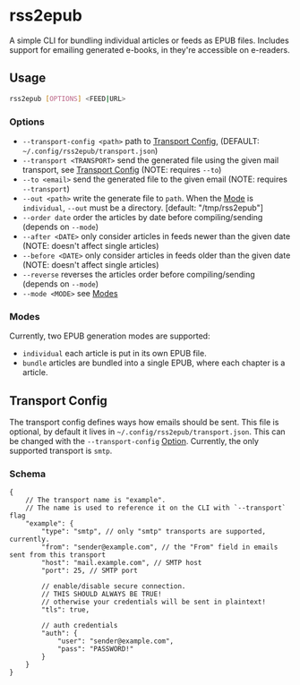 # rss2epub

A simple CLI for bundling individual articles or feeds as EPUB files.
Includes support for emailing generated e-books, in they're accessible on e-readers.

## Usage

```sh
rss2epub [OPTIONS] <FEED|URL>
```

### Options

- `--transport-config <path>` path to [Transport Config](#transport-config), (DEFAULT: `~/.config/rss2epub/transport.json`)
- `--transport <TRANSPORT>` send the generated file using the given mail transport, see [Transport Config](#transport-config) (NOTE: requires `--to`)
- `--to <email>` send the generated file to the given email (NOTE: requires `--transport`)
- `--out <path>` write the generate file to `path`. When the [Mode](#modes) is `individual`, `--out` must be a directory. [default: "/tmp/rss2epub"]
- `--order date` order the articles by date before compiling/sending (depends on `--mode`)
- `--after <DATE>` only consider articles in feeds newer than the given date (NOTE: doesn't affect single articles)
- `--before <DATE>` only consider articles in feeds older than the given date (NOTE: doesn't affect single articles)
- `--reverse` reverses the articles order before compiling/sending (depends on `--mode`)
- `--mode <MODE>` see [Modes](#modes)

### Modes

Currently, two EPUB generation modes are supported:

- `individual` each article is put in its own EPUB file.
- `bundle` articles are bundled into a single EPUB, where each chapter is a article.

## Transport Config

The transport config defines ways how emails should be sent. This file is optional, by default it lives in `~/.config/rss2epub/transport.json`. This can be changed with the `--transport-config` [Option](#options).
Currently, the only supported transport is `smtp`.

### Schema

```json5
{
    // The transport name is "example".
    // The name is used to reference it on the CLI with `--transport` flag
    "example": {
        "type": "smtp", // only "smtp" transports are supported, currently.
        "from": "sender@example.com", // the "From" field in emails sent from this transport
        "host": "mail.example.com", // SMTP host
        "port": 25, // SMTP port

        // enable/disable secure connection.
        // THIS SHOULD ALWAYS BE TRUE!
        // otherwise your credentials will be sent in plaintext!
        "tls": true,

        // auth credentials
        "auth": {
            "user": "sender@example.com",
            "pass": "PASSWORD!"
        }
    }
}
```
